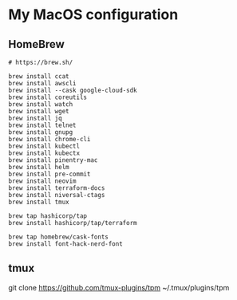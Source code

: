# My MacOS configuration

## HomeBrew

```shell
# https://brew.sh/

brew install ccat
brew install awscli
brew install --cask google-cloud-sdk
brew install coreutils
brew install watch
brew install wget
brew install jq
brew install telnet
brew install gnupg
brew install chrome-cli
brew install kubectl
brew install kubectx
brew install pinentry-mac
brew install helm
brew install pre-commit
brew install neovim
brew install terraform-docs
brew install niversal-ctags
brew install tmux

brew tap hashicorp/tap
brew install hashicorp/tap/terraform

brew tap homebrew/cask-fonts
brew install font-hack-nerd-font
```

## tmux

git clone https://github.com/tmux-plugins/tpm ~/.tmux/plugins/tpm

